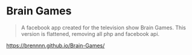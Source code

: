 # Brain Games

> A facebook app created for the television show Brain Games. This version is flattened, removing all php and facebook api.

https://brennnn.github.io/Brain-Games/
